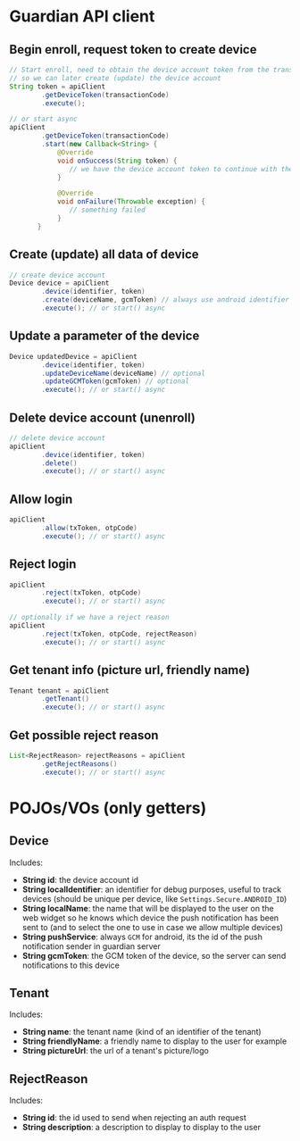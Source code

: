 # Guardian API client

## Begin enroll, request token to create device

```java
// Start enroll, need to obtain the device account token from the transaction id included in the QR
// so we can later create (update) the device account
String token = apiClient
        .getDeviceToken(transactionCode)
        .execute();

// or start async
apiClient
        .getDeviceToken(transactionCode)
        .start(new Callback<String> {
            @Override
            void onSuccess(String token) {
               // we have the device account token to continue with the enroll flow
            }

            @Override
            void onFailure(Throwable exception) {
               // something failed
            }
       }
```

## Create (update) all data of device

```java
// create device account
Device device = apiClient
        .device(identifier, token)
        .create(deviceName, gcmToken) // always use android identifier and 'GCM' as push service
        .execute(); // or start() async
```

## Update a parameter of the device

```java
Device updatedDevice = apiClient
        .device(identifier, token)
        .updateDeviceName(deviceName) // optional
        .updateGCMToken(gcmToken) // optional
        .execute(); // or start() async
```

## Delete device account (unenroll)

```java
// delete device account
apiClient
        .device(identifier, token)
        .delete()
        .execute(); // or start() async
```

## Allow login

```java
apiClient
        .allow(txToken, otpCode)
        .execute(); // or start() async
```

## Reject login

```java
apiClient
        .reject(txToken, otpCode)
        .execute(); // or start() async

// optionally if we have a reject reason
apiClient
        .reject(txToken, otpCode, rejectReason)
        .execute(); // or start() async
```

## Get tenant info (picture url, friendly name)

```java
Tenant tenant = apiClient
        .getTenant()
        .execute(); // or start() async
```

## Get possible reject reason

```java
List<RejectReason> rejectReasons = apiClient
        .getRejectReasons()
        .execute(); // or start() async
```

# POJOs/VOs (only getters)

## Device

Includes:

- **String id**: the device account id
- **String localIdentifier**: an identifier for debug purposes, useful to track devices (should be unique per device, like `Settings.Secure.ANDROID_ID`)
- **String localName**: the name that will be displayed to the user on the web widget so he knows which device the push
    notification has been sent to (and to select the one to use in case we allow multiple devices)
- **String pushService**: always `GCM` for android, its the id of the push notification sender in guardian server
- **String gcmToken**: the GCM token of the device, so the server can send notifications to this device

## Tenant

Includes:

- **String name**: the tenant name (kind of an identifier of the tenant)
- **String friendlyName**: a friendly name to display to the user for example
- **String pictureUrl**: the url of a tenant's picture/logo

## RejectReason

Includes:

- **String id**: the id used to send when rejecting an auth request
- **String description**: a description to display to display to the user
